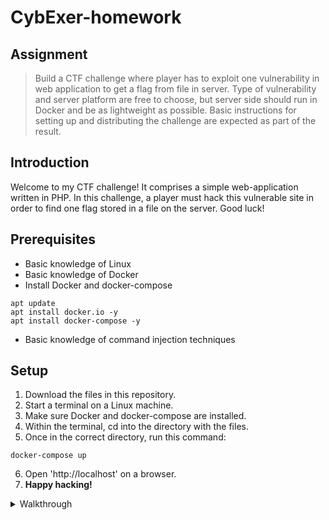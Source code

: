 # CybExer-homework

## Assignment
> Build a CTF challenge where player has to exploit one vulnerability in web application to get a flag from file in server. Type of vulnerability and server platform are free to choose, but server side should run in Docker and be as lightweight as possible. Basic instructions for setting up and distributing the challenge are expected as part of the result.
## Introduction
Welcome to my CTF challenge! It comprises a simple web-application written in PHP.
In this challenge, a player must hack this vulnerable site in order to find one flag stored in a file on the server. Good luck!
## Prerequisites
- Basic knowledge of Linux
- Basic knowledge of Docker
- Install Docker and docker-compose
```
apt update
apt install docker.io -y
apt install docker-compose -y
```
- Basic knowledge of command injection techniques
## Setup
1. Download the files in this repository.
2. Start a terminal on a Linux machine.
3. Make sure Docker and docker-compose are installed.
5. Within the terminal, cd into the directory with the files.
6. Once in the correct directory, run this command:
```
docker-compose up
```
6. Open 'http://localhost' on a browser.
7. __Happy hacking!__

<details>
  <summary>Walkthrough</summary>
  
  ## Walkthrough
__WARNING! This section provides the solution!__
  
  The function of this app is to ping a site and display the result of the ping command.
  
<img width="471" alt="Screenshot 2022-06-16 160425" src="https://user-images.githubusercontent.com/48446307/174076849-508ffe92-63db-433a-a90b-d90e9a411c6b.png">
  
  1. The user's input is used to issue commands to the server. This is a hint, that the input field could be vulnerable to command injection. Trying simple command injections, such as ```google.com;ls``` confirms this:
  
  <img width="488" alt="Screenshot 2022-06-16 161741" src="https://user-images.githubusercontent.com/48446307/174078790-23550da1-af71-4a04-b024-89648c6d6e45.png">

2. The ```ls``` command reveals, that there is another directory called _data_ within this directory, which interests us.
Entering  ```google.com;ls data``` gives us the following:
  
  <img width="384" alt="Screenshot 2022-06-16 162539" src="https://user-images.githubusercontent.com/48446307/174080002-524e8e47-215e-4446-a169-0bf840937108.png">

3. Thus we have found the flag.txt file. Now we read it using ```google.com;cat data/flag.txt```:
  
  <img width="411" alt="Screenshot 2022-06-16 162716" src="https://user-images.githubusercontent.com/48446307/174080334-79a87a00-4ee8-4324-a775-8a9b73a9772f.png">

  4. We have found the flag{Waw_h0W_D1D_You_F1Nd_Me!?}.
  
  __Thank you for playing!__

</details>
